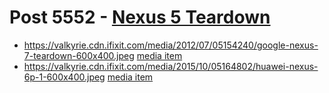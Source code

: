 # Post 5552 - [Nexus 5 Teardown](https://www.ifixit.com/News/5552/nexus-5-teardown)

- https://valkyrie.cdn.ifixit.com/media/2012/07/05154240/google-nexus-7-teardown-600x400.jpeg [media item](media-28276.md)
- https://valkyrie.cdn.ifixit.com/media/2015/10/05164802/huawei-nexus-6p-1-600x400.jpeg [media item](media-27842.md)